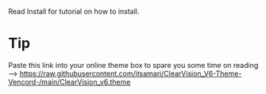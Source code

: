 Read Install for tutorial on how to install.

# Tip 
Paste this link into your online theme box to spare you some time on reading
--> https://raw.githubusercontent.com/itsamari/ClearVision_V6-Theme-Vencord-/main/ClearVision_v6.theme
